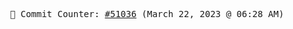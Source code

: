 <p align="center">
    <samp>
        📮 Commit Counter: <a href="https://github.com/Javascript-void0/Javascript-void0/commits/main">#51036</a> (March 22, 2023 @ 06:28 AM)
    </samp>
</p>
